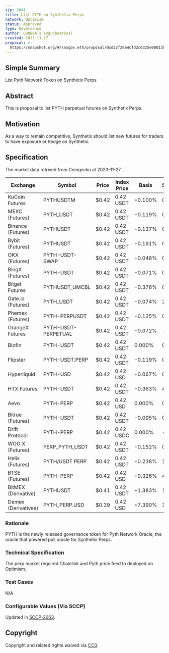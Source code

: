 ```yaml
---
sip: 2041
title: List PYTH on Synthetix Perps
network: Optimism
status: Approved
type: Governance
author: GUNBOATs (@gunboatsss)
created: 2023-11-27
proposal: >-
  https://snapshot.org/#/snxgov.eth/proposal/0xd22f20a4cfd2c0325e08013b0234c7bcb47d227b58fc85ecbbd8ebb773094ee7
---
```


<!--You can leave these HTML comments in your merged SIP and delete the visible duplicate text guides, they will not appear and may be helpful to refer to if you edit it again. This is the suggested template for new SIPs. Note that an SIP number will be assigned by an editor. When opening a pull request to submit your SIP, please use an abbreviated title in the filename, `sip-draft_title_abbrev.md`. The title should be 44 characters or less.-->

## Simple Summary

<!--"If you can't explain it simply, you don't understand it well enough." Simply describe the outcome the proposed changes intends to achieve. This should be non-technical and accessible to a casual community member.-->

List Pyth Network Token on Synthetix Perps

## Abstract

<!--A short (~200 word) description of the proposed change, the abstract should clearly describe the proposed change. This is what *will* be done if the SIP is implemented, not *why* it should be done or *how* it will be done. If the SIP proposes deploying a new contract, write, "we propose to deploy a new contract that will do x".-->

This is proposal to list PYTH perpetual futures on Synthetix Perps.

## Motivation

<!--This is the problem statement. This is the *why* of the SIP. It should clearly explain *why* the current state of the protocol is inadequate.  It is critical that you explain *why* the change is needed, if the SIP proposes changing how something is calculated, you must address *why* the current calculation is inaccurate or wrong. This is not the place to describe how the SIP will address the issue!-->

As a way to remain competitive, Synthetix should list new futures for traders to have exposure or hedge on Synthetix.

## Specification

<!--The specification should describe the syntax and semantics of any new feature, there are five sections
1. Overview
2. Rationale
3. Technical Specification
4. Test Cases
5. Configurable Values
-->
The market data retrived from Coingecko at 2023-11-27

| Exchange              | Symbol              | Price  | Index Price  | Basis   | Spread  | Funding Rate  | Open Interest  | 24h Volume      |
|-----------------------|---------------------|--------|--------------|---------|---------|---------------|----------------|-----------------|
|KuCoin Futures      | PYTHUSDTM           | $0.42  | 0.42 USDT    | +0.100% | 0.07%   | 0.035%        | $4,256,957     | $10,234,561.85  |
|MEXC (Futures)      | PYTH_USDT           | $0.42  | 0.42 USDT    | -0.119% | 0.02%   | 0.046%        | $4,217,112     | $15,183,644.14  |
|Binance (Futures)   | PYTHUSDT            | $0.42  | 0.42 USDT    | +0.137% | 0.07%   | 0.043%        | -              | $126,701,793.69 |
|Bybit (Futures)     | PYTHUSDT            | $0.42  | 0.42 USDT    | -0.191% | 0.02%   | 0.073%        | -              | $83,626,917.17  |
|OKX (Futures)       | PYTH-USDT-SWAP      | $0.42  | 0.42 USDT    | -0.048% | 0.02%   | 0.034%        | -              | $56,512,105.86  |
|BingX (Futures)     | PYTH-USDT           | $0.42  | 0.42 USDT    | -0.071% | 0.02%   | 0.110%        | -              | $39,691,335.37  |
|Bitget Futures      | PYTHUSDT_UMCBL      | $0.42  | 0.42 USDT    | -0.376% | 0.1%    | 0.075%        | -              | $19,531,758.88  |
|Gate.io (Futures)   | PYTH_USDT           | $0.42  | 0.42 USDT    | -0.074% | 20.0%   | 0.010%        | -              | $9,853,374.59   |
|Phemex (Futures)    | PYTH-PERPUSDT       | $0.42  | 0.42 USDT    | -0.125% | 0.17%   | 0.048%        | -              | $8,004,764.11   |
|OrangeX Futures     | PYTH-USDT-PERPETUAL | $0.42  | 0.42 USDT    | -0.072% | -       | 0.045%        | -              | $5,875,567.57   |
|Blofin              | PYTH-USDT           | $0.42  | 0.42 USDT    | 0.000%  | 0.02%   | 0.036%        | -              | $4,138,567.59   |
|Flipster            | PYTH-USDT.PERP      | $0.42  | 0.42 USDT    | -0.119% | 0.05%   | 0.021%        | -              | $2,492,747.22   |
|Hyperliquid         | PYTH-USD            | $0.42  | 0.42 USD     | -0.067% | 0.05%   | 0.040%        | -              | $2,446,839.90   |
|HTX Futures         | PYTH-USDT           | $0.42  | 0.42 USDT    | -0.363% | 4.65%   | 0.015%        | -              | $1,400,258.36   |
|Aevo                | PYTH-PERP           | $0.42  | 0.42 USD     | 0.000%  | 0.05%   | 0.004%        | -              | $1,000,358.79   |
|Bitrue (Futures)    | PYTH-USDT           | $0.42  | 0.42 USDT    | -0.095% | 0.95%   | 0.043%        | -              | $862,718.63     |
|Drift Protocol      | PYTH-PERP           | $0.42  | 0.42 USDC    | 0.000%  | -       | 0.004%        | -              | $589,428.82     |
|WOO X (Futures)     | PERP_PYTH_USDT      | $0.42  | 0.42 USDT    | -0.152% | 0.07%   | 0.017%        | -              | $398,064.07     |
|Helix (Futures)     | PYTH/USDT PERP      | $0.42  | 0.42 USDT    | -0.238% | 1.02%   | 0.017%        | -              | $291,151.15     |
|BTSE (Futures)      | PYTH-PERP           | $0.42  | 0.42 USD     | +0.326% | 4.16%   | 0.045%        | -              | $144,898.50     |
|BitMEX (Derivative) | PYTHUSDT            | $0.41  | 0.42 USDT    | +1.383% | 1.07%   | 0.010%        | -              | $24,824.87      |
|Demex (Derivatives) | PYTH_PERP.USD       | $0.39  | 0.42 USD     | +7.390% | 1.48%   | -0.021%       | -              | $955.52         |
### Rationale

<!--This is where you explain the reasoning behind how you propose to solve the problem. Why did you propose to implement the change in this way, what were the considerations and trade-offs. The rationale fleshes out what motivated the design and why particular design decisions were made. It should describe alternate designs that were considered and related work. The rationale may also provide evidence of consensus within the community, and should discuss important objections or concerns raised during discussion.-->

PYTH is the newly released governance token for Pyth Network Oracle, the oracle that powered pull oracle for Synthetix Perps.

### Technical Specification

<!--The technical specification should outline the public API of the changes proposed. That is, changes to any of the interfaces Synthetix currently exposes or the creations of new ones.-->

The perp market required Chainlink and Pyth price feed to deployed on Optimism.

### Test Cases

<!--Test cases for an implementation are mandatory for SIPs but can be included with the implementation..-->

N/A

### Configurable Values (Via SCCP)

<!--Please list all values configurable via SCCP under this implementation.-->


Updated in [SCCP-2063](https://sips.synthetix.io/sccp/sccp-2063).

## Copyright

Copyright and related rights waived via [CC0](https://creativecommons.org/publicdomain/zero/1.0/).
